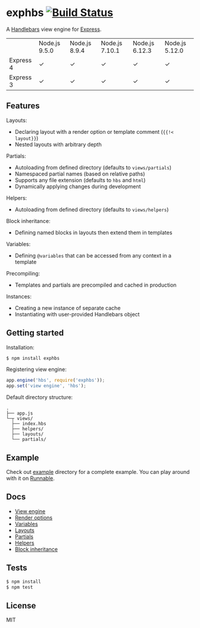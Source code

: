 # exphbs [![Build Status](https://travis-ci.org/gnowoel/exphbs.svg?branch=master)](https://travis-ci.org/gnowoel/exphbs)

A [Handlebars](https://github.com/wycats/handlebars.js) view engine for [Express](https://github.com/strongloop/express).

<table>
  <tr>
    <td></td>
    <td>Node.js 9.5.0</td>
    <td>Node.js 8.9.4</td>
    <td>Node.js 7.10.1</td>
    <td>Node.js 6.12.3</td>
    <td>Node.js 5.12.0</td>
  </tr>
  <tr>
    <td>Express 4</td>
    <td>✓</td>
    <td>✓</td>
    <td>✓</td>
    <td>✓</td>
    <td>✓</td>
  </tr>
  <tr>
    <td>Express 3</td>
    <td>✓</td>
    <td>✓</td>
    <td>✓</td>
    <td>✓</td>
    <td>✓</td> 
  </tr>
</table>

## Features

Layouts:

  * Declaring layout with a render option or template comment (`{{!< layout}}`)
  * Nested layouts with arbitrary depth

Partials:

  * Autoloading from defined directory (defaults to `views/partials`)
  * Namespaced partial names (based on relative paths)
  * Supports any file extension (defaults to `hbs` and `html`)
  * Dynamically applying changes during development

Helpers:

  * Autoloading from defined directory (defaults to `views/helpers`)

Block inheritance:

  * Defining named blocks in layouts then extend them in templates

Variables:

  * Defining `@variables` that can be accessed from any context in a template

Precompiling:

  * Templates and partials are precompiled and cached in production

Instances:

  * Creating a new instance of separate cache
  * Instantiating with user-provided Handlebars object

## Getting started

Installation:

```bash
$ npm install exphbs
```

Registering view engine:

```javascript
app.engine('hbs', require('exphbs'));
app.set('view engine', 'hbs');
```

Default directory structure:

```
.
├── app.js
└─┬ views/
  ├── index.hbs
  ├── helpers/
  ├── layouts/
  └── partials/
```

## Example

Check out [example](example) directory for a complete example. You can play around with it on [Runnable](http://code.runnable.com/VZi1SrKlnf0d4_ps/expresss-handlebars-example-for-node-js).

## Docs

  * [View engine](docs/engine.md)
  * [Render options](docs/options.md)
  * [Variables](docs/variables.md)
  * [Layouts](docs/layouts.md)
  * [Partials](docs/partials.md)
  * [Helpers](docs/helpers.md)
  * [Block inheritance](docs/blocks.md)

## Tests

```bash
$ npm install
$ npm test
```

## License

MIT
